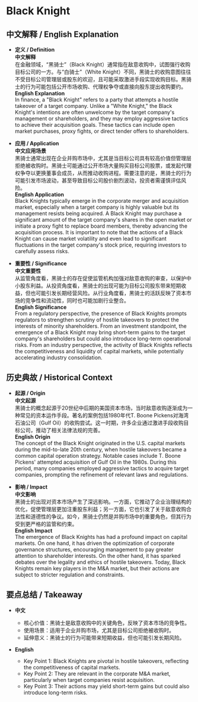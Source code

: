 # Black Knight

## 中文解释 / English Explanation

* **定义 / Definition**  
  **中文解释**  
  在金融领域，“黑骑士”（Black Knight）通常指在敌意收购中，试图强行收购目标公司的一方。与“白骑士”（White Knight）不同，黑骑士的收购意图往往不受目标公司管理层或股东的欢迎，且可能采取激进手段实现收购目标。黑骑士的行为可能包括公开市场收购、代理权争夺或直接向股东提出收购要约。  
  **English Explanation**  
  In finance, a "Black Knight" refers to a party that attempts a hostile takeover of a target company. Unlike a "White Knight," the Black Knight's intentions are often unwelcome by the target company's management or shareholders, and they may employ aggressive tactics to achieve their acquisition goals. These tactics can include open market purchases, proxy fights, or direct tender offers to shareholders.

* **应用 / Application**  
  **中文应用场景**  
  黑骑士通常出现在企业并购市场中，尤其是当目标公司具有较高价值但管理层拒绝被收购时。黑骑士可能通过公开市场大量购买目标公司股票，或发起代理权争夺以更换董事会成员，从而推动收购进程。需要注意的是，黑骑士的行为可能引发市场波动，甚至导致目标公司股价剧烈波动，投资者需谨慎评估风险。  
  **English Application**  
  Black Knights typically emerge in the corporate merger and acquisition market, especially when a target company is highly valuable but its management resists being acquired. A Black Knight may purchase a significant amount of the target company's shares in the open market or initiate a proxy fight to replace board members, thereby advancing the acquisition process. It is important to note that the actions of a Black Knight can cause market volatility and even lead to significant fluctuations in the target company's stock price, requiring investors to carefully assess risks.

* **重要性 / Significance**  
  **中文重要性**  
  从监管角度看，黑骑士的存在促使监管机构加强对敌意收购的审查，以保护中小股东利益。从投资角度看，黑骑士的出现可能为目标公司股东带来短期收益，但也可能引发长期经营风险。从行业角度看，黑骑士的活跃反映了资本市场的竞争性和流动性，同时也可能加剧行业整合。  
  **English Significance**  
  From a regulatory perspective, the presence of Black Knights prompts regulators to strengthen scrutiny of hostile takeovers to protect the interests of minority shareholders. From an investment standpoint, the emergence of a Black Knight may bring short-term gains to the target company's shareholders but could also introduce long-term operational risks. From an industry perspective, the activity of Black Knights reflects the competitiveness and liquidity of capital markets, while potentially accelerating industry consolidation.

## 历史典故 / Historical Context

* **起源 / Origin**  
  **中文起源**  
  黑骑士的概念起源于20世纪中后期的美国资本市场，当时敌意收购逐渐成为一种常见的资本运作手段。著名的案例包括1980年代T. Boone Pickens对海湾石油公司（Gulf Oil）的收购尝试。这一时期，许多企业通过激进手段收购目标公司，推动了相关法律法规的完善。  
  **English Origin**  
  The concept of the Black Knight originated in the U.S. capital markets during the mid-to-late 20th century, when hostile takeovers became a common capital operation strategy. Notable cases include T. Boone Pickens' attempted acquisition of Gulf Oil in the 1980s. During this period, many companies employed aggressive tactics to acquire target companies, prompting the refinement of relevant laws and regulations.

* **影响 / Impact**  
  **中文影响**  
  黑骑士的出现对资本市场产生了深远影响。一方面，它推动了企业治理结构的优化，促使管理层更加注重股东利益；另一方面，它也引发了关于敌意收购合法性和道德性的争议。如今，黑骑士仍然是并购市场中的重要角色，但其行为受到更严格的监管和约束。  
  **English Impact**  
  The emergence of Black Knights has had a profound impact on capital markets. On one hand, it has driven the optimization of corporate governance structures, encouraging management to pay greater attention to shareholder interests. On the other hand, it has sparked debates over the legality and ethics of hostile takeovers. Today, Black Knights remain key players in the M&A market, but their actions are subject to stricter regulation and constraints.

## 要点总结 / Takeaway

* **中文**  
  - 核心价值：黑骑士是敌意收购中的关键角色，反映了资本市场的竞争性。  
  - 使用场景：适用于企业并购市场，尤其是目标公司拒绝被收购时。  
  - 延伸意义：黑骑士的行为可能带来短期收益，但也可能引发长期风险。  

* **English**  
  - Key Point 1: Black Knights are pivotal in hostile takeovers, reflecting the competitiveness of capital markets.  
  - Key Point 2: They are relevant in the corporate M&A market, particularly when target companies resist acquisition.  
  - Key Point 3: Their actions may yield short-term gains but could also introduce long-term risks.